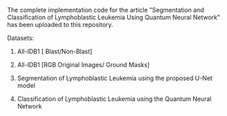 The complete implementation code for the article "Segmentation and Classification of Lymphoblastic Leukemia Using Quantum Neural Network" has been uploaded to this repository.

Datasets: 
1. All-IDB1 [ Blast/Non-Blast]
2. All-IDB1 [RGB Original Images/ Ground Masks]
          

1. Segmentation of Lymphoblastic Leukemia using the proposed U-Net model
2. Classification of Lymphoblastic Leukemia using the Quantum Neural Network
